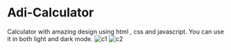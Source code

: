 # Adi-Calculator
Calculator with amazing design using html , css and javascript. You can use it in both light and dark mode.
![c1](https://user-images.githubusercontent.com/66561920/126057739-9561b1cc-fa4b-48a6-84c6-6754173589cf.png)
![c2](https://user-images.githubusercontent.com/66561920/126057768-82fa614d-2b83-4a14-aa56-829be739b8f4.png)

